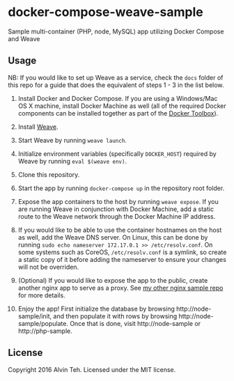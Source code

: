 docker-compose-weave-sample
=========

Sample multi-container (PHP, node, MySQL) app utilizing Docker Compose and Weave

Usage
-------
NB: If you would like to set up Weave as a service, check the `docs` folder of this repo for a guide that does the equivalent of steps 1 - 3 in the list below.

1. Install Docker and Docker Compose. If you are using a Windows/Mac OS X machine, install Docker Machine as well (all of the required Docker components can be installed together as part of the [Docker Toolbox](https://www.docker.com/products/docker-toolbox)).

2. Install [Weave](https://www.weave.works/).

3. Start Weave by running `weave launch`.

4. Initialize environment variables (specifically `DOCKER_HOST`) required by Weave by running `eval $(weave env)`.

5. Clone this repository.

6. Start the app by running `docker-compose up` in the repository root folder.

7. Expose the app containers to the host by running `weave expose`. If you are running Weave in conjunction with Docker Machine, add a static route to the Weave network through the Docker Machine IP address.

8. If you would like to be able to use the container hostnames on the host as well, add the Weave DNS server. On Linux, this can be done by running `sudo echo nameserver 172.17.0.1 >> /etc/resolv.conf`. On some systems such as CoreOS, `/etc/resolv.conf` is a symlink, so create a static copy of it before adding the nameserver to ensure your changes will not be overriden.

9. (Optional) If you would like to expose the app to the public, create another nginx app to serve as a proxy. See [my other nginx sample repo](https://github.com/alvinteh/docker-compose-nginx-proxy-sample) for more details. 

10. Enjoy the app! First initialize the database by browsing http://node-sample/init, and then populate it with rows by browsing http://node-sample/populate. Once that is done, visit http://node-sample or http://php-sample.

License
-------
Copyright 2016 Alvin Teh.
Licensed under the MIT license.
